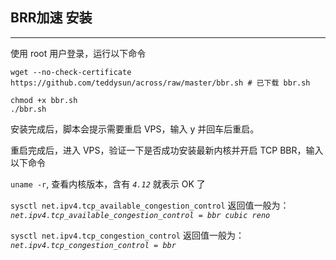 ## BRR加速 安装

---

使用 root 用户登录，运行以下命令 
```
wget --no-check-certificate https://github.com/teddysun/across/raw/master/bbr.sh # 已下载 bbr.sh

chmod +x bbr.sh
./bbr.sh
```
安装完成后，脚本会提示需要重启 VPS，输入 y 并回车后重启。 

重启完成后，进入 VPS，验证一下是否成功安装最新内核并开启 TCP BBR，输入以下命令

`uname -r`, 查看内核版本，含有 *`4.12`* 就表示 OK 了


`sysctl net.ipv4.tcp_available_congestion_control` 返回值一般为： *` net.ipv4.tcp_available_congestion_control = bbr cubic reno`*

`sysctl net.ipv4.tcp_congestion_control` 返回值一般为： *`net.ipv4.tcp_congestion_control = bbr`*
